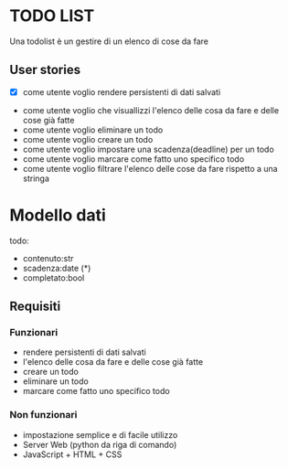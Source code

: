 # TODO LIST

Una todolist è un gestire di un elenco di cose da fare

## User stories

- [x] come utente voglio rendere persistenti di dati salvati
- come utente voglio che visuallizzi l'elenco delle cosa da fare e delle cose già fatte
- come utente voglio eliminare un todo
- come utente voglio creare un todo
- come utente voglio impostare una scadenza(deadline) per un todo
- come utente voglio marcare come fatto uno specifico todo
- come utente voglio filtrare l'elenco delle cose da fare rispetto a una stringa

# Modello dati

todo:
- contenuto:str
- scadenza:date (*)
- completato:bool


## Requisiti

### Funzionari

- rendere persistenti di dati salvati
- l'elenco delle cosa da fare e delle cose già fatte
- creare un todo
- eliminare un todo
- marcare come fatto uno specifico todo

### Non funzionari

- impostazione semplice e di facile utilizzo
- Server Web (python da riga di comando)
- JavaScript + HTML + CSS
